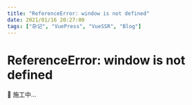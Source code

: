 ```yaml
---
title: "ReferenceError: window is not defined"
date: 2021/01/16 20:27:00
tags: ["杂记", "VuePress", "VueSSR", "Blog"]
---
```


# ReferenceError: window is not defined

<ClientOnly>
  <display-bar :displayData="$frontmatter"></display-bar>
</ClientOnly>

🚧 施工中...


